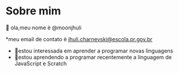 # Sobre mim 
👋 ola,meu nome è @moonjhuli

 *meu email de contato è jhuli.charnevski@escola.pr.gov.br
- 👀estou interessada em aprender a programar novas linguagens 
- 🌱estou aprendendo a programar recentemente a linguagem de JavaScript e Scratch

<!---
moonjhuli/moonjhuli is a ✨ special ✨ repository because its `README.md` (this file) appears on your GitHub profile.
You can click the Preview link to take a look at your changes.
--->
